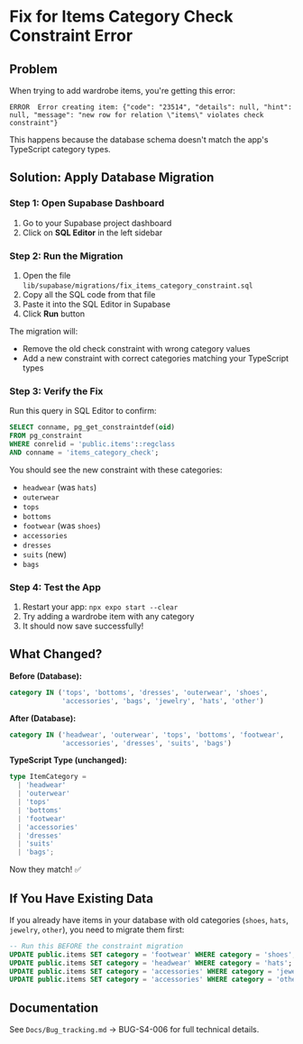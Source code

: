 # Fix for Items Category Check Constraint Error

## Problem

When trying to add wardrobe items, you're getting this error:

```
ERROR  Error creating item: {"code": "23514", "details": null, "hint": null, "message": "new row for relation \"items\" violates check constraint"}
```

This happens because the database schema doesn't match the app's TypeScript category types.

## Solution: Apply Database Migration

### Step 1: Open Supabase Dashboard

1. Go to your Supabase project dashboard
2. Click on **SQL Editor** in the left sidebar

### Step 2: Run the Migration

1. Open the file `lib/supabase/migrations/fix_items_category_constraint.sql`
2. Copy all the SQL code from that file
3. Paste it into the SQL Editor in Supabase
4. Click **Run** button

The migration will:

- Remove the old check constraint with wrong category values
- Add a new constraint with correct categories matching your TypeScript types

### Step 3: Verify the Fix

Run this query in SQL Editor to confirm:

```sql
SELECT conname, pg_get_constraintdef(oid)
FROM pg_constraint
WHERE conrelid = 'public.items'::regclass
AND conname = 'items_category_check';
```

You should see the new constraint with these categories:

- `headwear` (was `hats`)
- `outerwear`
- `tops`
- `bottoms`
- `footwear` (was `shoes`)
- `accessories`
- `dresses`
- `suits` (new)
- `bags`

### Step 4: Test the App

1. Restart your app: `npx expo start --clear`
2. Try adding a wardrobe item with any category
3. It should now save successfully!

## What Changed?

**Before (Database):**

```sql
category IN ('tops', 'bottoms', 'dresses', 'outerwear', 'shoes',
             'accessories', 'bags', 'jewelry', 'hats', 'other')
```

**After (Database):**

```sql
category IN ('headwear', 'outerwear', 'tops', 'bottoms', 'footwear',
             'accessories', 'dresses', 'suits', 'bags')
```

**TypeScript Type (unchanged):**

```typescript
type ItemCategory =
  | 'headwear'
  | 'outerwear'
  | 'tops'
  | 'bottoms'
  | 'footwear'
  | 'accessories'
  | 'dresses'
  | 'suits'
  | 'bags';
```

Now they match! ✅

## If You Have Existing Data

If you already have items in your database with old categories (`shoes`, `hats`, `jewelry`, `other`), you need to migrate them first:

```sql
-- Run this BEFORE the constraint migration
UPDATE public.items SET category = 'footwear' WHERE category = 'shoes';
UPDATE public.items SET category = 'headwear' WHERE category = 'hats';
UPDATE public.items SET category = 'accessories' WHERE category = 'jewelry';
UPDATE public.items SET category = 'accessories' WHERE category = 'other';
```

## Documentation

See `Docs/Bug_tracking.md` → BUG-S4-006 for full technical details.
